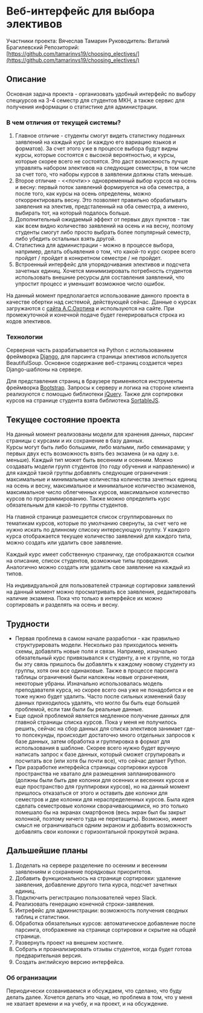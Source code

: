 # Веб-интерфейс для выбора элективов

Участники проекта: Вячеслав Тамарин
Руководитель: Виталий Брагилевский
Репозиторий: [https://github.com/tamarinvs19/choosing_electives/](https://github.com/tamarinvs19/choosing_electives/)

## Описание

Основная задача проекта - организовать удобный интерфейс по выбору спецкурсов на 3-4 семестр для студентов МКН, а также сервис для получения информации о статистике для администрации.

### В чем отличия от текущей системы?

1. Главное отличие - студенты смогут видеть статистику поданных заявлений на каждый курс (и каждую его вариацию языков и форматов). За счет этого уже в процессе выбора будут видны курсы, которые состоятся с высокой вероятностью, и курсы, которые скорее всего не состоятся. Это даст возможность лучше управлять набором элективов на следующие семестры, в том числе за счет того, что наборы курсов в заявлении должны стать меньше.
2. Второе отличие - <<почти>> одновременный выбор курсов на осень и весну: первый поток заявлений формируется на оба семестра, а после того, как курсы на осень определены, можно откорректировать весну. Это позволяет правильно обрабатывать заявления на электив, предсталенный на оба семестра, а именно, выбирать тот, на который подалось больше. 
3. Дополнительный ожидаемый эффект от первых двух пунктов - так как всем видно количество заявлений на осень и на весну, поэтому студенты смогут либо просто выбрать более популярный семестр, либо убедить остальных взять другой. 
4. Статистика для администрации - можно в процессе выбора, например, делать объявления о том, что какой-то курс скорее всего пройдет / пройдет в конкретном семестре / не пройдет.
5. Встроенный интерфейс для упорядочивания элективов и подсчета зачетных единиц. Хочется минимизировать потребность студентов использовать внешние ресурсы для составления заявлений, что упростит процесс и уменьшит возможное число ошибок.

На данный момент предполагается использование данного проекта в качестве обертки над системой, действующей сейчас. Данные о курсах загружаются с [сайта А.С.Охотина](https://users.math-cs.spbu.ru/~okhotin/course_process/course_announcement_autumn2021.html) и используются на сайте. При промежуточной и конечной подаче будет генерироваться строка из кодов элективов.

### Технологии

Серверная часть разрабатывается на Python с использованием фреймворка [Django](https://www.djangoproject.com), для парсинга страницы элективов используется BeautifulSoup. Основное содержание веб-страниц создается через Django-шаблоны на сервере.

Для представления страниц в браузере применяются инструменты фреймворка [Bootstrap](https://getbootstrap.com). Запросы к серверу и логика на стороне клиента реализуются с помощью библиотеки [jQuery](https://jquery.com). Также для сортировки курсов на странице студента взята библиотека [SortableJS](https://github.com/SortableJS/Sortable).

## Текущее состояние проекта

На данный момент реализованы модели для хранения данных, парсинг страницы с курсами и их сохранение в базу данных.
<br>
Курсы могут быть либо большими, либо малыми, либо семинарами; у первых двух есть возможность взять без экзамена (и на одну з.е. меньше). Каждый тип может быть весенним и осенним. Можно создавать модели групп студентов (по году обучения и направлению) и для каждой такой группы добавлять следующие ограничения : максимальные и минимальные количества количества зачетных единиц на осень и весну, максимальное и минимальное количество экзаменов, максимальное число облегченных курсов, максимальное количество курсов по программированию. Также можно определить курс обязательным для какой-то группы студентов.

На главной странице размещается список сгруппированных по тематикам курсов, которые по умолчанию свернуты, за счет чего не нужно искать по длинному списоку интересующую группу.
У каждого курса отображается текущее количество заявлений для каждого типа, можно создать или удалить свое заявление.

Каждый курс имеет собственную страничку, где отображаются ссылки на описание, список студентов, возможные типы проведения. Аналогично можно создать или удалить свое заявление на каждый из типов.

На индивидуальной для пользователей странице сортировки заявлений на данный момент можно просматривать все заявления, редактировать наличие экзамена. Пока что только в интерфейсе их можно сортировать и разделять на осень и весну.


## Трудности

* Первая проблема в самом начале разработки - как правильно структурировать модели. Несколько раз приходилось менять схемы, добавлять новые поля и связи. Например, изначально обязательный курс привязывался к студенту, а не к группе, но тогда бы эту связь пришлось бы добавлять к каждому новому студенту из группы, хотя они все одинаковые. Также в процессе парсинга таблицы ограничений были наложены новые ограничения, некоторые убраны. Изначально использовалась модель преподавателя курса, но скорее всего она уже не понадобится и ее тоже нужно будет удалить. Часто после сильных изменений базу данных приходилось удалять, что могло бы быть еще большей проблемой, если там были бы реальные данные. 
* Еще одной проблемой является медленное получение данных для главной страницы списка курсов. Пока у меня не получилось решить, сейчас на сбор данных для списка элективов занимает где-то полсекунды, происходит достаточно много отдельных запросов к базе данных, затем обработка и группировка в формат для использования в шаблоне. Скорее всего нужно будет вручную написать запрос к базе данных, который сможет сгрупировать и посчитать все (или хотя бы почти все), что сейчас делает Python.
* При разработке интерфейса страницы сортировки курсов пространства не хватало для размещения запланированного (должны были быть две колонки для осенних и весенних курсов и еще пространство для группировки курсов), но на данный момент пришлось отказаться от этого и оставить две колонки для семестров и две колонки для нераспределенных курсов. Была идея сделать семестровые колонки сворачивающимися, но это только помешало бы на экранах смартфонов (весь экран был бы закрыт колонкой, поэтому ничего туда не перетащить). Возможно, имеет смысл не ограничиваться одним экраном и добавить возможность добавлять свои колонки с горизонтальной прокруткой экрана.

## Дальшейшие планы

1. Доделать на сервере разделение по осенним и весенним заявлениям и сохранение порядковых приоритетов.
2. Добавить функциональнось на странице сортировки: удаление заявления, добавление другого типа курса, подсчет зачетных единиц.
3. Подключить регистрацию пользователей через Slack.
4. Реализовать генерацию конечной строки-заявления.
5. Интрефейс для администрации: возможность получения сводных таблиц и статистики.
6. Обработка обязательных курсов: автоматическое добавление после парсинга, отображение на странице сортировки и скрытие на общей странице.
7. Развернуть проект на внешнем хостинге.
8. Собрать и проанализировать отзывы студентов, когда будет готова предварительная версия.
9. Создать английскую версию интерфейса.

### Об огранизации
Периодически созваниваемся и обсуждаем, что сделано, что буду делать далее. Хочется делать это чаще, но проблема в том, что у меня не хватает времени и на учебу, и на проект, и на обсуждение.
